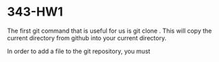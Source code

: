 # 343-HW1

The first git command that is useful for us is git clone <repository url>. This will copy the current directory from github into your current directory.
  
In order to add a file to the git repository, you must 
